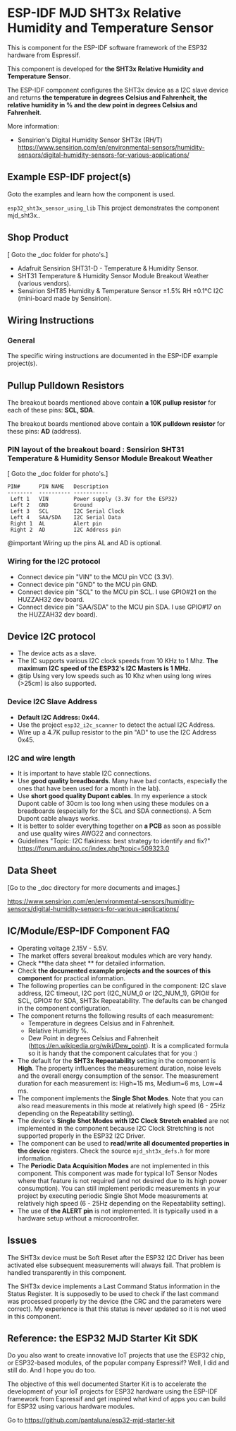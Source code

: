 # ESP-IDF MJD SHT3x Relative Humidity and Temperature Sensor

This is component for the ESP-IDF software framework of the ESP32 hardware from Espressif.

This component is developed for **the SHT3x Relative Humidity and Temperature Sensor**.

The ESP-IDF component configures the SHT3x device as a I2C slave device and returns **the temperature in degrees Celsius and Fahrenheit, the relative humidity in % and the dew point in degrees Celsius and Fahrenheit**.

More information:
- Sensirion's Digital Humidity Sensor SHT3x (RH/T) 
  <https://www.sensirion.com/en/environmental-sensors/humidity-sensors/digital-humidity-sensors-for-various-applications/>



## Example ESP-IDF project(s)

Goto the examples and learn how the component is used.

```esp32_sht3x_sensor_using_lib``` This project demonstrates the component mjd_sht3x..




## Shop Product

[ Goto the _doc folder for photo's.]

- Adafruit Sensirion SHT31-D - Temperature & Humidity Sensor.
- SHT31 Temperature & Humidity Sensor Module Breakout Weather (various vendors).
- Sensirion SHT85 Humidity & Temperature Sensor ±1.5% RH ±0.1°C I2C (mini-board made by Sensirion).



## Wiring Instructions

### General

The specific wiring instructions are documented in the  ESP-IDF example project(s).



## Pullup Pulldown Resistors

The breakout boards mentioned above contain **a 10K pullup resistor** for each of these pins: **SCL, SDA**.

The breakout boards mentioned above contain a **10K pulldown resistor** for these pins: **AD** (address).



### PIN layout of the breakout board : Sensirion SHT31 Temperature & Humidity Sensor Module Breakout Weather

[ Goto the _doc folder for photo's.]

```
PIN#      PIN NAME	 Description
--------  ---------- -----------
 Left 1   VIN        Power supply (3.3V for the ESP32)
 Left 2   GND        Ground
 Left 3   SCL        I2C Serial Clock
 Left 4   SAA/SDA    I2C Serial Data
 Right 1  AL         Alert pin
 Right 2  AD         I2C Address pin
```

@important Wiring up the pins AL and AD is optional.



### Wiring for the I2C protocol

- Connect device pin "VIN" to the MCU pin VCC (3.3V).
- Connect device pin "GND" to the MCU pin GND.
- Connect device pin "SCL" to the MCU pin SCL. I use GPIO#21 on the HUZZAH32 dev board.
- Connect device pin "SAA/SDA" to the MCU pin SDA. I use GPIO#17 on the HUZZAH32 dev board).



## Device I2C protocol

- The device acts as a slave.
- The IC supports various I2C clock speeds from 10 KHz to 1 Mhz. **The maximum I2C speed of the ESP32's I2C Masters is 1 MHz.**
- @tip Using very low speeds such as 10 Khz when using long wires (>25cm) is also supported.



### Device I2C Slave Address

- **Default I2C Address: 0x44.**
- Use the project ```esp32_i2c_scanner``` to detect the actual I2C Address.
- Wire up a 4.7K pullup resistor to the pin "AD" to use the I2C Address 0x45.



### I2C and wire length

- It is important to have stable I2C connections.
- Use **good quality breadboards**. Many have bad contacts, especially the ones that have been used for a month in the lab).
- Use **short good quality Dupont cables**. In my experience a stock Dupont cable of 30cm is too long when using these modules on a breadboards (especially for the SCL and SDA connections). A 5cm Dupont cable always works.
- It is better to solder everything together on **a PCB** as soon as possible and use quality wires AWG22 and connectors.
- Guidelines "Topic: I2C flakiness:  best strategy to identify and fix?" https://forum.arduino.cc/index.php?topic=509323.0



## Data Sheet
[Go to the _doc directory for more documents and images.]

<https://www.sensirion.com/en/environmental-sensors/humidity-sensors/digital-humidity-sensors-for-various-applications/>




## IC/Module/ESP-IDF Component FAQ
- Operating voltage 2.15V - 5.5V.
- The market offers several breakout modules which are very handy.
- Check **the data sheet ** for detailed information.
- Check **the documented example projects and the sources of this component** for practical information.
- The following properties can be configured in the component: I2C slave address, I2C timeout, I2C port (I2C_NUM_0 or I2C_NUM_1), GPIO# for SCL, GPIO# for SDA,  SHT3x Repeatability. The defaults can be changed in the component configuration.
- The component returns the following results of each measurement:
  - Temperature in degrees Celsius and in Fahrenheit.
  - Relative Humidity %.
  - Dew Point in degrees Celsius and Fahrenheit (<https://en.wikipedia.org/wiki/Dew_point>). It is a complicated formula so it is handy that the component calculates that for you :)
- The default for the **SHT3x Repeatability** setting in the component is **High**. The property influences the measurement duration, noise levels and the overall energy consumption of the sensor. The measurement duration for each measurement is: High=15 ms, Medium=6 ms, Low=4 ms.
- The component implements the **Single Shot Modes**. Note that you can also read measurements in this mode at relatively high speed (6 - 25Hz depending on the Repeatability setting).
- The device's **Single Shot Modes with I2C Clock Stretch enabled** are not implemented in the component because I2C Clock Stretching is not supported properly in the ESP32 I2C Driver.
- The component can be used to **read/write all documented properties in the device** registers. Check the source ```mjd_sht3x_defs.h``` for more information.
- The **Periodic Data Acquisition Modes** are not implemented in this component. This component was made for typical IoT Sensor Nodes where that feature is not required (and not desired due to its high power consumption). You can still implement periodic measurements in your project by executing periodic Single Shot Mode measurements at relatively high speed (6 - 25Hz depending on the Repeatability setting).
- The use of **the ALERT pin** is not implemented. It is typically used in a hardware setup without a microcontroller.



## Issues

The SHT3x device must be Soft Reset after the ESP32 I2C Driver has been activated else subsequent measurements will always fail. That problem is handled transparently in this component.

The SHT3x device implements a Last Command Status information in the Status Register. It is supposedly to be used to check if the last command was processed properly by the device (the CRC and the parameters were correct). My experience is that this status is never updated so it is not used in this component.



## Reference: the ESP32 MJD Starter Kit SDK

Do you also want to create innovative IoT projects that use the ESP32 chip, or ESP32-based modules, of the popular company Espressif? Well, I did and still do. And I hope you do too.

The objective of this well documented Starter Kit is to accelerate the development of your IoT projects for ESP32 hardware using the ESP-IDF framework from Espressif and get inspired what kind of apps you can build for ESP32 using various hardware modules.

Go to https://github.com/pantaluna/esp32-mjd-starter-kit

